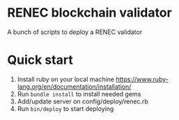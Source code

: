 # RENEC blockchain validator
A bunch of scripts to deploy a RENEC validator

# Quick start

1. Install ruby on your local machine https://www.ruby-lang.org/en/documentation/installation/
2. Run `bundle install` to install needed gems
1. Add/update server on config/deploy/renec.rb
2. Run `bin/deploy` to start deploying
